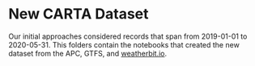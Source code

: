 # New CARTA Dataset

Our initial approaches considered records that span from 2019-01-01 to 2020-05-31. This folders contain the notebooks that created the new dataset from the APC, GTFS, and [weatherbit.io](https://www.weatherbit.io/).
